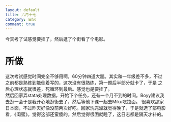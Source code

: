```yaml
---
layout: default
title: 六月十七
category: 日记
comment: true
---
```


今天考了试感觉要挂了，然后逛了个街看了个电影。    

# 所做
这次考试感觉时间完全不够用啊，60分钟四道大题。其实和一年级差不多，不过之前都是熟练到能倒着写的，这次没有很熟练，第一题后半部分就卡了，于是
之后心理状态就很差，死循环到最后。感觉也是要挂了。   
然后回家弄stata处理数据，开始下个任务，还有一个月不到的时间。Boyy建议我去逛一会于是我开心地逛街去了，然后等他下课一起去Miku吃拉面。
很喜欢那家日本面，不过昨天好像没前两次好吃。回家洗完澡就觉得晚了，于是就选了部电影看，《闺蜜》。觉得这部还蛮傻的。然后觉得很困就睡了，这日志都是隔天才补的。
